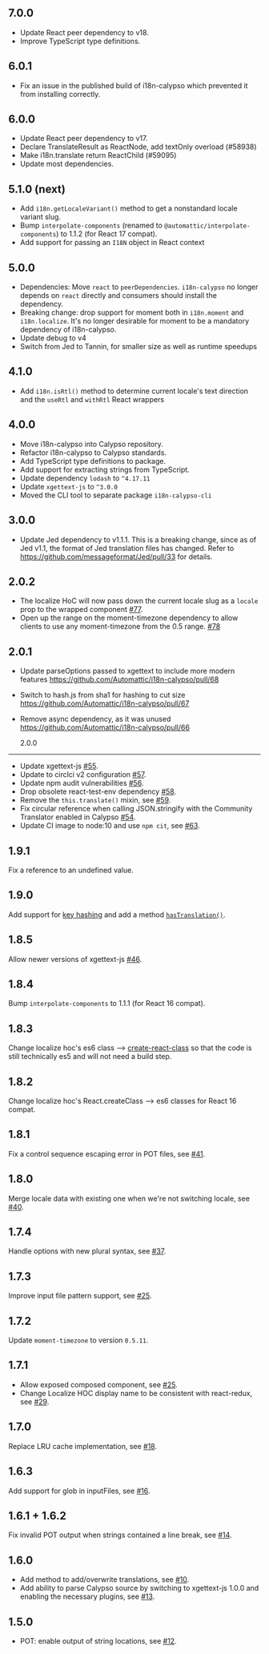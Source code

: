 ## 7.0.0

- Update React peer dependency to v18.
- Improve TypeScript type definitions.

## 6.0.1

- Fix an issue in the published build of i18n-calypso which prevented it from installing correctly.

## 6.0.0

- Update React peer dependency to v17.
- Declare TranslateResult as ReactNode, add textOnly overload (#58938)
- Make i18n.translate return ReactChild (#59095)
- Update most dependencies.

## 5.1.0 (next)

- Add `i18n.getLocaleVariant()` method to get a nonstandard locale variant slug.
- Bump `interpolate-components` (renamed to `@automattic/interpolate-components`) to 1.1.2 (for React 17 compat).
- Add support for passing an `I18N` object in React context

## 5.0.0

- Dependencies: Move `react` to `peerDependencies`. `i18n-calypso` no longer depends on `react` directly and consumers should install the dependency.
- Breaking change: drop support for moment both in `i18n.moment` and `i18n.localize`. It's no longer desirable for moment to be a mandatory dependency of i18n-calypso.
- Update debug to v4
- Switch from Jed to Tannin, for smaller size as well as runtime speedups

## 4.1.0

- Add `i18n.isRtl()` method to determine current locale's text direction and the `useRtl` and `withRtl` React wrappers

## 4.0.0

- Move i18n-calypso into Calypso repository.
- Refactor i18n-calypso to Calypso standards.
- Add TypeScript type definitions to package.
- Add support for extracting strings from TypeScript.
- Update dependency `lodash` to `^4.17.11`
- Update `xgettext-js` to `^3.0.0`
- Moved the CLI tool to separate package `i18n-calypso-cli`

## 3.0.0

- Update Jed dependency to v1.1.1. This is a breaking change, since as of Jed v1.1, the format of Jed translation files has changed. Refer to <https://github.com/messageformat/Jed/pull/33> for details.

## 2.0.2

- The localize HoC will now pass down the current locale slug as a `locale` prop to the wrapped component [#77](https://github.com/Automattic/i18n-calypso/pull/77).
- Open up the range on the moment-timezone dependency to allow clients to use any moment-timezone from the 0.5 range. [#78](https://github.com/Automattic/i18n-calypso/pull/78)

## 2.0.1

- Update parseOptions passed to xgettext to include more modern features <https://github.com/Automattic/i18n-calypso/pull/68>
- Switch to hash.js from sha1 for hashing to cut size <https://github.com/Automattic/i18n-calypso/pull/67>
- Remove async dependency, as it was unused <https://github.com/Automattic/i18n-calypso/pull/66>

  2.0.0

---

- Update xgettext-js [#55](https://github.com/Automattic/i18n-calypso/pull/55).
- Update to circlci v2 configuration [#57](https://github.com/Automattic/i18n-calypso/pull/57).
- Update npm audit vulnerabilities [#56](https://github.com/Automattic/i18n-calypso/pull/56).
- Drop obsolete react-test-env dependency [#58](https://github.com/Automattic/i18n-calypso/pull/58).
- Remove the `this.translate()` mixin, see [#59](https://github.com/Automattic/i18n-calypso/pull/59).
- Fix circular reference when calling JSON.stringify with the Community Translator enabled in Calypso [#54](https://github.com/Automattic/i18n-calypso/pull/54).
- Update CI image to node:10 and use `npm cit`, see [#63](https://github.com/Automattic/i18n-calypso/pull/63).

## 1.9.1

Fix a reference to an undefined value.

## 1.9.0

Add support for [key hashing](https://github.com/Automattic/i18n-calypso/#key-hashing) and add a method [`hasTranslation()`](https://github.com/Automattic/i18n-calypso/#hastranslation-method).

## 1.8.5

Allow newer versions of xgettext-js [#46](https://github.com/Automattic/i18n-calypso/pull/46).

## 1.8.4

Bump `interpolate-components` to 1.1.1 (for React 16 compat).

## 1.8.3

Change localize hoc's es6 class --> [create-react-class](https://www.npmjs.com/package/create-react-class) so that the code is still technically es5 and will not need a build step.

## 1.8.2

Change localize hoc's React.createClass --> es6 classes for React 16 compat.

## 1.8.1

Fix a control sequence escaping error in POT files, see [#41](https://github.com/Automattic/i18n-calypso/pull/41).

## 1.8.0

Merge locale data with existing one when we're not switching locale, see [#40](https://github.com/Automattic/i18n-calypso/pull/40).

## 1.7.4

Handle options with new plural syntax, see [#37](https://github.com/Automattic/i18n-calypso/pull/37).

## 1.7.3

Improve input file pattern support, see [#25](https://github.com/Automattic/i18n-calypso/pull/25).

## 1.7.2

Update `moment-timezone` to version `0.5.11`.

## 1.7.1

- Allow exposed composed component, see [#25](https://github.com/Automattic/i18n-calypso/pull/25).
- Change Localize HOC display name to be consistent with react-redux, see [#29](https://github.com/Automattic/i18n-calypso/pull/29).

## 1.7.0

Replace LRU cache implementation, see [#18](https://github.com/Automattic/i18n-calypso/pull/18).

## 1.6.3

Add support for glob in inputFiles, see [#16](https://github.com/Automattic/i18n-calypso/pull/16).

## 1.6.1 + 1.6.2

Fix invalid POT output when strings contained a line break, see [#14](https://github.com/Automattic/i18n-calypso/pull/14).

## 1.6.0

- Add method to add/overwrite translations, see [#10](https://github.com/Automattic/i18n-calypso/pull/10).
- Add ability to parse Calypso source by switching to xgettext-js 1.0.0 and enabling the necessary plugins, see [#13](https://github.com/Automattic/i18n-calypso/pull/13).

## 1.5.0

- POT: enable output of string locations, see [#12](https://github.com/Automattic/i18n-calypso/pull/12).
